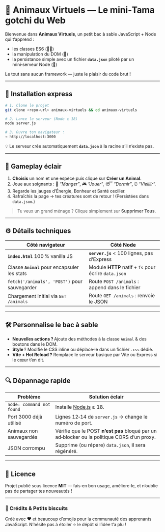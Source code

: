 # 🐾 Animaux Virtuels — Le mini‑Tamagotchi du Web

Bienvenue dans **Animaux Virtuels**, un petit bac à sable JavaScript + Node qui t’apprend :

* les classes ES6 (👩‍🎓)
* la manipulation du DOM (🎨)
* la persistance simple avec un fichier **`data.json`** piloté par un mini‑serveur Node (💾)

Le tout sans aucun framework — juste le plaisir du code brut !

---

## 🚀 Installation express

```bash
# 1. Clone le projet
git clone <repo-url> animaux-virtuels && cd animaux-virtuels

# 2. Lance le serveur (Node ≥ 18)
node server.js

# 3. Ouvre ton navigateur :
→ http://localhost:3000
```

💡 Le serveur crée automatiquement **`data.json`** à la racine s’il n’existe pas.

---

## 👾 Gameplay éclair

1. **Choisis** un nom et une espèce puis clique sur **Créer un Animal**.
2. Joue aux soignants : 🍎 *“Manger”*, 🎮 *“Jouer”*, 😴 *“Dormir”*, ⏰ *“Vieillir”*.
3. Regarde les jauges d’Énergie, Bonheur et Santé osciller.
4. Rafraîchis la page → tes créatures sont de retour ! (Persistées dans `data.json`.)

> Tu veux un grand ménage ? Clique simplement sur **Supprimer Tous**.

---

## ⚙️ Détails techniques

| Côté navigateur                               | Côté Node                                            |
| --------------------------------------------- | ---------------------------------------------------- |
| **`index.html`** 100 % vanilla JS             | **`server.js`** < 100 lignes, pas d’Express          |
| Classe **`Animal`** pour encapsuler les stats | Module **HTTP** natif + `fs` pour écrire `data.json` |
| `fetch('/animals', 'POST')` pour sauvegarder  | Route `POST /animals` : append dans le fichier       |
| Chargement initial via `GET /animals`         | Route `GET /animals` : renvoie le JSON               |

---

## 🛠 Personnalise le bac à sable

* **Nouvelles actions ?** Ajoute des méthodes à la classe `Animal` & des boutons dans le DOM.
* **Style** ? Modifie le CSS inline ou déplace‑le dans un fichier `.css` dédié.
* **Vite + Hot Reload ?** Remplace le serveur basique par Vite ou Express si le cœur t’en dit.

---

## 🔍 Dépannage rapide

| Problème                  | Solution éclair                                                                             |
| ------------------------- | ------------------------------------------------------------------------------------------- |
| `node: command not found` | Installe [Node.js](https://nodejs.org) ≥ 18.                                                |
| Port 3000 déjà utilisé    | Lignes 12‑14 de `server.js` → change le numéro de port.                                     |
| Animaux non sauvegardés   | Vérifie que le POST **n’est pas** bloqué par un ad‑blocker ou la politique CORS d’un proxy. |
| JSON corrompu             | Supprime (ou répare) `data.json`, il sera régénéré.                                         |

---

## 📜 Licence

Projet publié sous licence **MIT** — fais‑en bon usage, améliore‑le, et n’oublie pas de partager tes nouveautés !

---

### 🙏 Crédits & Petits biscuits

Créé avec ❤️ et beaucoup d’emojis pour la communauté des apprenants JavaScript. N’hésite pas à étoiler ⭐ le dépôt si l’idée t’a plu !
